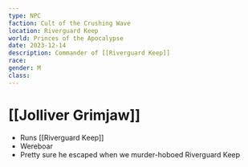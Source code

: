 ```yaml
---
type: NPC
faction: Cult of the Crushing Wave
location: Riverguard Keep
world: Princes of the Apocalypse
date: 2023-12-14
description: Commander of [[Riverguard Keep]]
race: 
gender: M
class:
---
```

# [[Jolliver Grimjaw]]

- Runs [[Riverguard Keep]]
- Wereboar
- Pretty sure he escaped when we murder-hoboed Riverguard Keep